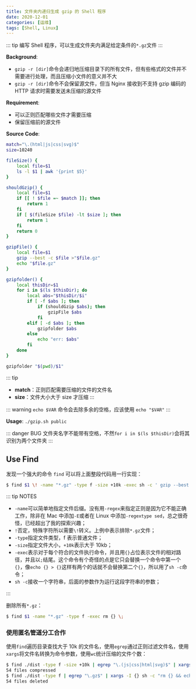 ```yaml
---
title: 文件夹内递归生成 gzip 的 Shell 程序
date: 2020-12-01
categories: [运维]
tags: [Shell, Linux]
---
```


::: tip
编写 Shell 程序，可以生成文件夹内满足给定条件的`*.gz`文件
:::

<!-- more -->

**Background**:

- `gzip -r [dir]`命令会递归地压缩目录下的所有文件，但有些格式的文件并不需要进行处理，而且压缩小文件的意义并不大
- `gzip -r [dir]`命令不会保留源文件，但当 Nginx 接收到不支持 gzip 编码的 HTTP 请求时需要发送未压缩的源文件

**Requirement**:

- 可以正则匹配哪些文件才需要压缩
- 保留压缩前的源文件

**Source Code**:

```bash
match="\.(html|js|css|svg)$"
size=10240

fileSize() {
    local file=$1
    ls -l $1 | awk '{print $5}'
}

shouldGzip() {
    local file=$1
    if [[ ! $file =~ $match ]]; then
        return 1
    fi
    if [ $(fileSize $file) -lt $size ]; then
        return 1
    fi
    return 0
}

gzipFile() {
    local file=$1
    gzip --best -c $file >"$file.gz"
    echo "$file.gz"
}

gzipfolder() {
    local thisDir=$1
    for i in $(ls $thisDir); do
        local abs="$thisDir/$i"
        if [ -f $abs ]; then
            if (shouldGzip $abs); then
                gzipFile $abs
            fi
        elif [ -d $abs ]; then
            gzipfolder $abs
        else
            echo "err: $abs"
        fi
    done
}

gzipfolder "$(pwd)/$1"
```

::: tip

- **match**：正则匹配需要压缩的文件的文件名
- **size**：文件大小大于 size 才压缩
  :::

::: warning
`echo $VAR` 命令会去除多余的空格，应该使用 `echo "$VAR"`
:::

**Usage**: `./gzip.sh public`

::: danger BUG
文件夹名字不能带有空格，不然`for i in $(ls $thisDir)`会将其识别为两个文件夹
:::

## Use Find <Badge text="2021.01.04+" />

发现一个强大的命令 `find` 可以将上面整段代码用一行实现：

```bash
$ find $1 \! -name "*.gz" -type f -size +10k -exec sh -c ' gzip --best -c "$0" > "$0".gz && echo "$0.gz"' {} \;
```

::: tip NOTES

- `-name`可以简单地指定文件后缀。没有用`-regex`来指定正则是因为它不能正确工作，除非在 Mac 中添加`-E`或者在 Linux 中添加`-regextype sed`，总之很奇怪，已经超出了我的探索兴趣；
- `!`否定，特殊字符所以需要`\!`转义。上例中表示排除`*.gz`文件；
- `-type`指定文件类型，f 表示普通文件；
- `-size`指定文件大小，`+10k`表示大于 10kb；
- `-exec`表示对于每个符合的文件执行命令，并且用`{}`占位表示文件的相对路径，并且以`;`结尾。这个命令有个奇怪的点是它只会替换一个命令中第一个`{}`，像`echo {} > {}`这样有两个的话就不会替换第二个`{}`，所以用了`sh -c`命令；
- `sh -c`接收一个字符串，后面的参数作为运行这段字符串的参数；

:::

删除所有`*.gz`：

```bash
$ find $1 -name "*.gz" -type f -exec rm {} \;
```

### 使用匿名管道分工合作 <Badge text="2021.01.07+" />

使用`find`遍历目录查找大于 10k 的文件名，使用`egrep`通过正则过滤文件名，使用`xargs`将文件名转换为命令参数，使用`wc`统计压缩的文件个数：

```zsh
$ find ./dist -type f -size +10k | egrep "\.(js|css|html|svg)$" | xargs -I {} sh -c ' gzip --best -c "{}" > "{}".gz && echo "{}.gz"' | wc -l | xargs -I {} echo "{} files compressed"
54 files compressed
$ find ./dist -type f | egrep "\.gz$" | xargs -I {} sh -c "rm {} && echo {}" | wc -l | xargs -I {} echo "{} files deleted"
54 files deleted
```
